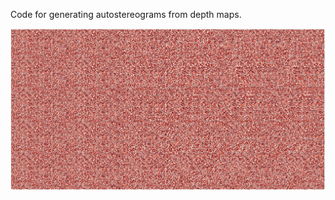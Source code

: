 Code for generating autostereograms from depth maps.

![Magic-Eye](https://github.com/MarynaLongnickel/Magic-Eye/blob/master/MELambda.JPG)
